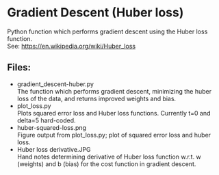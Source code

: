 # Gradient Descent (Huber loss)
Python function which performs gradient descent using the Huber loss function.\
See: https://en.wikipedia.org/wiki/Huber_loss

## Files:
- gradient_descent-huber.py\
The function which performs gradient descent, minimizing the huber loss of the data, and returns improved weights and bias.
- plot_loss.py\
Plots squared error loss and Huber loss functions. Currently t=0 and delta=5 hard-coded.
- huber-squared-loss.png\
Figure output from plot_loss.py; plot of squared error loss and huber loss.
- Huber loss derivative.JPG\
Hand notes determining derivative of Huber loss function w.r.t. w (weights) and b (bias) for the cost function in gradient descent.
